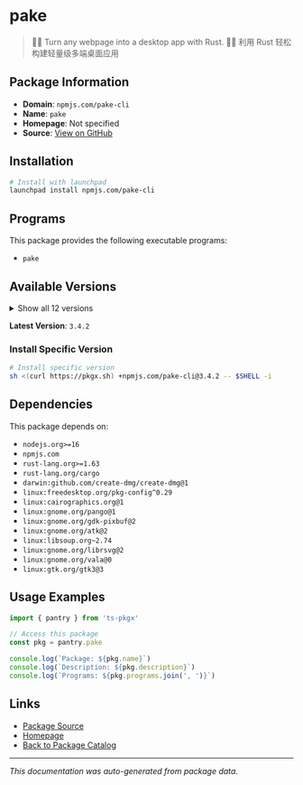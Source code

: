 # pake

> 🤱🏻 Turn any webpage into a desktop app with Rust. 🤱🏻 利用 Rust 轻松构建轻量级多端桌面应用

## Package Information

- **Domain**: `npmjs.com/pake-cli`
- **Name**: `pake`
- **Homepage**: Not specified
- **Source**: [View on GitHub](https://github.com/pkgxdev/pantry/tree/main/projects/npmjs.com/pake-cli/package.yml)

## Installation

```bash
# Install with launchpad
launchpad install npmjs.com/pake-cli
```

## Programs

This package provides the following executable programs:

- `pake`

## Available Versions

<details>
<summary>Show all 12 versions</summary>

- `3.4.2`, `3.4.0`, `3.3.5`, `3.2.16`, `3.2.14`
- `3.1.1`, `3.0.3`, `2.6.0`, `2.5.1`, `2.5.0`
- `2.3.6`, `2.3.5`

</details>

**Latest Version**: `3.4.2`

### Install Specific Version

```bash
# Install specific version
sh <(curl https://pkgx.sh) +npmjs.com/pake-cli@3.4.2 -- $SHELL -i
```

## Dependencies

This package depends on:

- `nodejs.org>=16`
- `npmjs.com`
- `rust-lang.org>=1.63`
- `rust-lang.org/cargo`
- `darwin:github.com/create-dmg/create-dmg@1`
- `linux:freedesktop.org/pkg-config^0.29`
- `linux:cairographics.org@1`
- `linux:gnome.org/pango@1`
- `linux:gnome.org/gdk-pixbuf@2`
- `linux:gnome.org/atk@2`
- `linux:libsoup.org~2.74`
- `linux:gnome.org/librsvg@2`
- `linux:gnome.org/vala@0`
- `linux:gtk.org/gtk3@3`

## Usage Examples

```typescript
import { pantry } from 'ts-pkgx'

// Access this package
const pkg = pantry.pake

console.log(`Package: ${pkg.name}`)
console.log(`Description: ${pkg.description}`)
console.log(`Programs: ${pkg.programs.join(', ')}`)
```

## Links

- [Package Source](https://github.com/pkgxdev/pantry/tree/main/projects/npmjs.com/pake-cli/package.yml)
- [Homepage](#)
- [Back to Package Catalog](../../../package-catalog.md)

---

*This documentation was auto-generated from package data.*
